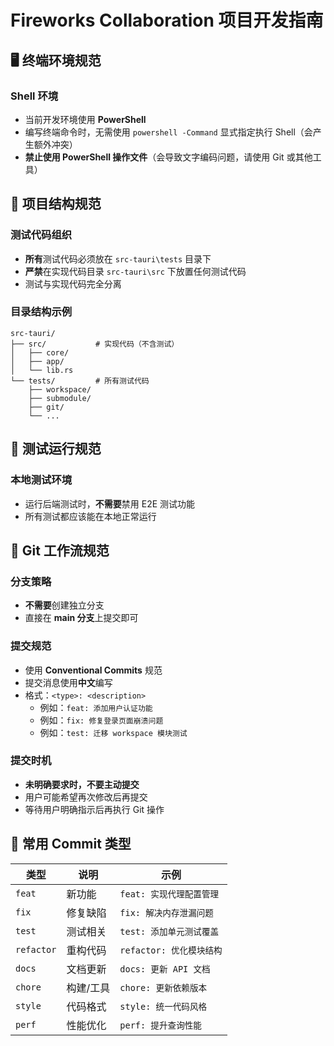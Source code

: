 # Fireworks Collaboration 项目开发指南

## 🖥️ 终端环境规范

### Shell 环境
- 当前开发环境使用 **PowerShell**
- 编写终端命令时，无需使用 `powershell -Command` 显式指定执行 Shell（会产生额外冲突）
- **禁止使用 PowerShell 操作文件**（会导致文字编码问题，请使用 Git 或其他工具）

## 📁 项目结构规范

### 测试代码组织
- **所有**测试代码必须放在 `src-tauri\tests` 目录下
- **严禁**在实现代码目录 `src-tauri\src` 下放置任何测试代码
- 测试与实现代码完全分离

### 目录结构示例
```
src-tauri/
├── src/           # 实现代码（不含测试）
│   ├── core/
│   ├── app/
│   └── lib.rs
└── tests/         # 所有测试代码
    ├── workspace/
    ├── submodule/
    ├── git/
    └── ...
```

## 🧪 测试运行规范

### 本地测试环境
- 运行后端测试时，**不需要**禁用 E2E 测试功能
- 所有测试都应该能在本地正常运行

## 🔄 Git 工作流规范

### 分支策略
- **不需要**创建独立分支
- 直接在 **main 分支**上提交即可

### 提交规范
- 使用 **Conventional Commits** 规范
- 提交消息使用**中文**编写
- 格式：`<type>: <description>`
  - 例如：`feat: 添加用户认证功能`
  - 例如：`fix: 修复登录页面崩溃问题`
  - 例如：`test: 迁移 workspace 模块测试`

### 提交时机
- **未明确要求时，不要主动提交**
- 用户可能希望再次修改后再提交
- 等待用户明确指示后再执行 Git 操作

## 📝 常用 Commit 类型

| 类型 | 说明 | 示例 |
|------|------|------|
| `feat` | 新功能 | `feat: 实现代理配置管理` |
| `fix` | 修复缺陷 | `fix: 解决内存泄漏问题` |
| `test` | 测试相关 | `test: 添加单元测试覆盖` |
| `refactor` | 重构代码 | `refactor: 优化模块结构` |
| `docs` | 文档更新 | `docs: 更新 API 文档` |
| `chore` | 构建/工具 | `chore: 更新依赖版本` |
| `style` | 代码格式 | `style: 统一代码风格` |
| `perf` | 性能优化 | `perf: 提升查询性能` |
